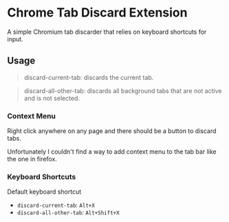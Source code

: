 # Chrome Tab Discard Extension

A simple Chromium tab discarder that relies on keyboard shortcuts for input.

## Usage

> discard-current-tab: discards the current tab.

> discard-all-other-tab: discards all background tabs that are not active and is not selected.

### Context Menu

Right click anywhere on any page and there should be a button to discard tabs.

Unfortunately I couldn't find a way to add context menu to the tab bar like the one in firefox.

### Keyboard Shortcuts

Default keyboard shortcut

-   `discard-current-tab`: `Alt+X`
-   `discard-all-other-tab`: `Alt+Shift+X`
